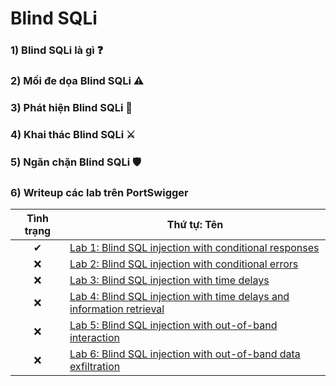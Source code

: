 # Blind SQLi

### 1) Blind SQLi là gì ❓

### 2) Mối đe dọa Blind SQLi ⚠

### 3) Phát hiện Blind SQLi 🔎

### 4) Khai thác Blind SQLi ⚔

### 5) Ngăn chặn Blind SQLi 🛡

### 6) Writeup các lab trên PortSwigger

| Tình trạng | Thứ tự: Tên |
|:-:|-|
| ✔ | [Lab 1: Blind SQL injection with conditional responses](https://github.com/C4T-cat/WriteUp_Port_Swigger/tree/main/SQL%20injection/Blind%20SQLi/Lab%2011:%20Blind%20SQL%20injection%20with%20conditional%20responses) |
| ❌ | [Lab 2: Blind SQL injection with conditional errors](https://github.com/C4T-cat/WriteUp_Port_Swigger/tree/main/SQL%20injection/Blind%20SQLi/Lab%2012:%20Blind%20SQL%20injection%20with%20conditional%20errors) |
| ❌ | [Lab 3: Blind SQL injection with time delays](https://github.com/C4T-cat/WriteUp_Port_Swigger/tree/main/SQL%20injection/Blind%20SQLi/Lab%2013:%20Blind%20SQL%20injection%20with%20time%20delays) |
| ❌ | [Lab 4: Blind SQL injection with time delays and information retrieval](https://github.com/C4T-cat/WriteUp_Port_Swigger/tree/main/SQL%20injection/Blind%20SQLi/Lab%2014:%20Blind%20SQL%20injection%20with%20time%20delays%20and%20information%20retrieval) |
| ❌ | [Lab 5: Blind SQL injection with out-of-band interaction](https://github.com/C4T-cat/WriteUp_Port_Swigger/tree/main/SQL%20injection/Blind%20SQLi/Lab%2015:%20Blind%20SQL%20injection%20with%20out-of-band%20interaction) |
| ❌ | [Lab 6: Blind SQL injection with out-of-band data exfiltration](https://github.com/C4T-cat/WriteUp_Port_Swigger/tree/main/SQL%20injection/Blind%20SQLi/Lab%2016:%20Blind%20SQL%20injection%20with%20out-of-band%20data%20exfiltration) |
